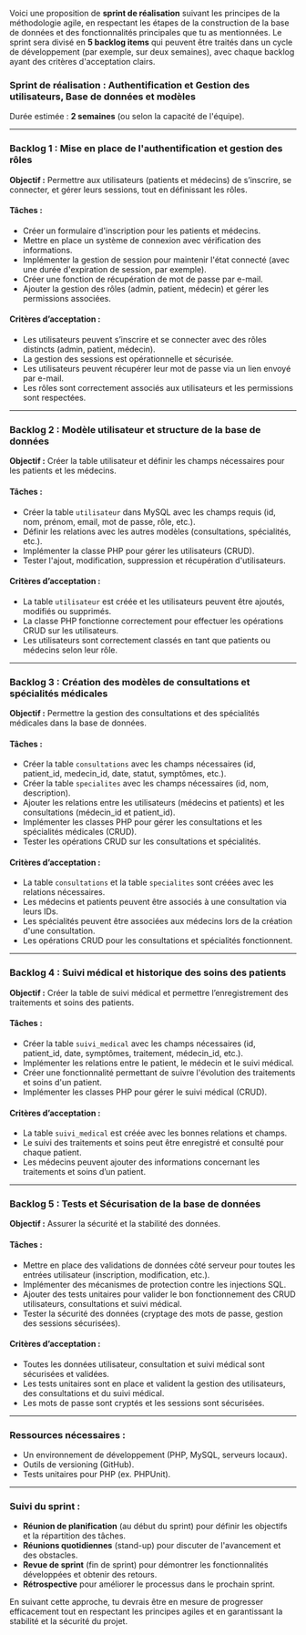 Voici une proposition de **sprint de réalisation** suivant les principes de la méthodologie agile, en respectant les étapes de la construction de la base de données et des fonctionnalités principales que tu as mentionnées. Le sprint sera divisé en **5 backlog items** qui peuvent être traités dans un cycle de développement (par exemple, sur deux semaines), avec chaque backlog ayant des critères d'acceptation clairs.

### **Sprint de réalisation : Authentification et Gestion des utilisateurs, Base de données et modèles**
Durée estimée : **2 semaines** (ou selon la capacité de l'équipe).

---

### **Backlog 1 : Mise en place de l'authentification et gestion des rôles**
**Objectif :** Permettre aux utilisateurs (patients et médecins) de s’inscrire, se connecter, et gérer leurs sessions, tout en définissant les rôles.

#### **Tâches :**
- Créer un formulaire d'inscription pour les patients et médecins.
- Mettre en place un système de connexion avec vérification des informations.
- Implémenter la gestion de session pour maintenir l'état connecté (avec une durée d'expiration de session, par exemple).
- Créer une fonction de récupération de mot de passe par e-mail.
- Ajouter la gestion des rôles (admin, patient, médecin) et gérer les permissions associées.

#### **Critères d’acceptation :**
- Les utilisateurs peuvent s’inscrire et se connecter avec des rôles distincts (admin, patient, médecin).
- La gestion des sessions est opérationnelle et sécurisée.
- Les utilisateurs peuvent récupérer leur mot de passe via un lien envoyé par e-mail.
- Les rôles sont correctement associés aux utilisateurs et les permissions sont respectées.

---

### **Backlog 2 : Modèle utilisateur et structure de la base de données**
**Objectif :** Créer la table utilisateur et définir les champs nécessaires pour les patients et les médecins.

#### **Tâches :**
- Créer la table `utilisateur` dans MySQL avec les champs requis (id, nom, prénom, email, mot de passe, rôle, etc.).
- Définir les relations avec les autres modèles (consultations, spécialités, etc.).
- Implémenter la classe PHP pour gérer les utilisateurs (CRUD).
- Tester l'ajout, modification, suppression et récupération d'utilisateurs.

#### **Critères d’acceptation :**
- La table `utilisateur` est créée et les utilisateurs peuvent être ajoutés, modifiés ou supprimés.
- La classe PHP fonctionne correctement pour effectuer les opérations CRUD sur les utilisateurs.
- Les utilisateurs sont correctement classés en tant que patients ou médecins selon leur rôle.

---

### **Backlog 3 : Création des modèles de consultations et spécialités médicales**
**Objectif :** Permettre la gestion des consultations et des spécialités médicales dans la base de données.

#### **Tâches :**
- Créer la table `consultations` avec les champs nécessaires (id, patient_id, medecin_id, date, statut, symptômes, etc.).
- Créer la table `specialites` avec les champs nécessaires (id, nom, description).
- Ajouter les relations entre les utilisateurs (médecins et patients) et les consultations (médecin_id et patient_id).
- Implémenter les classes PHP pour gérer les consultations et les spécialités médicales (CRUD).
- Tester les opérations CRUD sur les consultations et spécialités.

#### **Critères d’acceptation :**
- La table `consultations` et la table `specialites` sont créées avec les relations nécessaires.
- Les médecins et patients peuvent être associés à une consultation via leurs IDs.
- Les spécialités peuvent être associées aux médecins lors de la création d'une consultation.
- Les opérations CRUD pour les consultations et spécialités fonctionnent.

---

### **Backlog 4 : Suivi médical et historique des soins des patients**
**Objectif :** Créer la table de suivi médical et permettre l’enregistrement des traitements et soins des patients.

#### **Tâches :**
- Créer la table `suivi_medical` avec les champs nécessaires (id, patient_id, date, symptômes, traitement, médecin_id, etc.).
- Implémenter les relations entre le patient, le médecin et le suivi médical.
- Créer une fonctionnalité permettant de suivre l'évolution des traitements et soins d'un patient.
- Implémenter les classes PHP pour gérer le suivi médical (CRUD).

#### **Critères d’acceptation :**
- La table `suivi_medical` est créée avec les bonnes relations et champs.
- Le suivi des traitements et soins peut être enregistré et consulté pour chaque patient.
- Les médecins peuvent ajouter des informations concernant les traitements et soins d’un patient.

---

### **Backlog 5 : Tests et Sécurisation de la base de données**
**Objectif :** Assurer la sécurité et la stabilité des données.

#### **Tâches :**
- Mettre en place des validations de données côté serveur pour toutes les entrées utilisateur (inscription, modification, etc.).
- Implémenter des mécanismes de protection contre les injections SQL.
- Ajouter des tests unitaires pour valider le bon fonctionnement des CRUD utilisateurs, consultations et suivi médical.
- Tester la sécurité des données (cryptage des mots de passe, gestion des sessions sécurisées).

#### **Critères d’acceptation :**
- Toutes les données utilisateur, consultation et suivi médical sont sécurisées et validées.
- Les tests unitaires sont en place et valident la gestion des utilisateurs, des consultations et du suivi médical.
- Les mots de passe sont cryptés et les sessions sont sécurisées.

---

### **Ressources nécessaires :**
- Un environnement de développement (PHP, MySQL, serveurs locaux).
- Outils de versioning (GitHub).
- Tests unitaires pour PHP (ex. PHPUnit).

---

### **Suivi du sprint :**
- **Réunion de planification** (au début du sprint) pour définir les objectifs et la répartition des tâches.
- **Réunions quotidiennes** (stand-up) pour discuter de l'avancement et des obstacles.
- **Revue de sprint** (fin de sprint) pour démontrer les fonctionnalités développées et obtenir des retours.
- **Rétrospective** pour améliorer le processus dans le prochain sprint.

En suivant cette approche, tu devrais être en mesure de progresser efficacement tout en respectant les principes agiles et en garantissant la stabilité et la sécurité du projet.